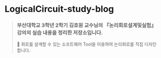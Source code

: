 # LogicalCircuit-study-blog
> ### 부산대학교 3학년 2학기 김호원 교수님의 『논리회로설계및실험』 강의의 실습 내용을 정리한 저장소입니다.
> 📌 회로를 설계할 수 있는 소프트웨어 Tool을 이용하여 논리회로를 직접 디자인 합니다.

<br>
